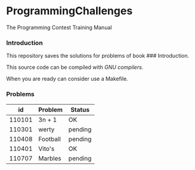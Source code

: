 # ProgrammingChallenges
The Programming Contest Training Manual

### Introduction

This repository saves the solutions for problems of book ### Introduction.

This source code can be compiled with _GNU compilers_.

When you are ready can consider use a Makefile.

### Problems
| id  | Problem | Status |
| ------------- | ------------- | ------------- |
| 110101  | 3n + 1  | OK |
| 110301  | werty  | pending |
| 110408  | Football  | pending |
| 110401  | Vito's  | OK |
| 110707  | Marbles  | pending |
